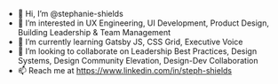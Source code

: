 - 👋 Hi, I’m @stephanie-shields
- 👀 I’m interested in UX Engineering, UI Development, Product Design, Building Leadership & Team Management
- 🌱 I’m currently learning Gatsby JS, CSS Grid, Executive Voice 
- 💞️ I’m looking to collaborate on Leadership Best Practices, Design Systems, Design Community Elevation, Design-Dev Collaboration
- 📫 Reach me at https://www.linkedin.com/in/steph-shields

<!---
stephanie-shields/stephanie-shields is a ✨ special ✨ repository because its `README.md` (this file) appears on your GitHub profile.
You can click the Preview link to take a look at your changes.
--->

